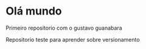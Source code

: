 # Olá mundo
Primeiro repositorio com o gustavo guanabara

Repositorio teste para aprender sobre versionamento
